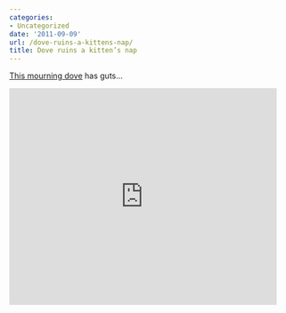```yaml
---
categories:
- Uncategorized
date: '2011-09-09'
url: /dove-ruins-a-kittens-nap/
title: Dove ruins a kitten’s nap
---
```


<a href="https://www.youtube.com/watch?v=Tni-DW3XJaY">This mourning dove</a> has guts...

<iframe class="alignc" width="480" height="390" src="https://www.youtube.com/embed/Tni-DW3XJaY" frameborder="0" allowfullscreen></iframe>
